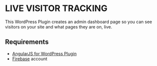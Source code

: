 # LIVE VISITOR TRACKING #
This WordPress Plugin creates an admin dashboard page so you can see visitors on your site and what pages they are on, live.

## Requirements ##
* [AngularJS for WordPress Plugin](https://wordpress.org/plugins/angularjs-for-wp)
* [Firebase](http://www.firebase.com) account